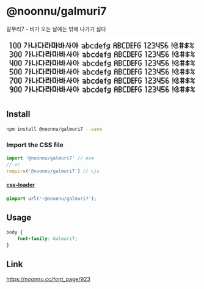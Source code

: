 # @noonnu/galmuri7

갈무리7 - 비가 오는 날에는 밖에 나가기 싫다

![example](./example.png)

## Install

```bash
npm install @noonnu/galmuri7 --save
```

### Import the CSS file

```js
import '@noonnu/galmuri7' // esm
// or
require('@noonnu/galmuri7') // cjs
```

#### [css-loader](https://github.com/webpack-contrib/css-loader)

```css
@import url('~@noonnu/galmuri7');
```

## Usage

```css
body {
    font-family: Galmuri7;
}
```

## Link

https://noonnu.cc/font_page/923
